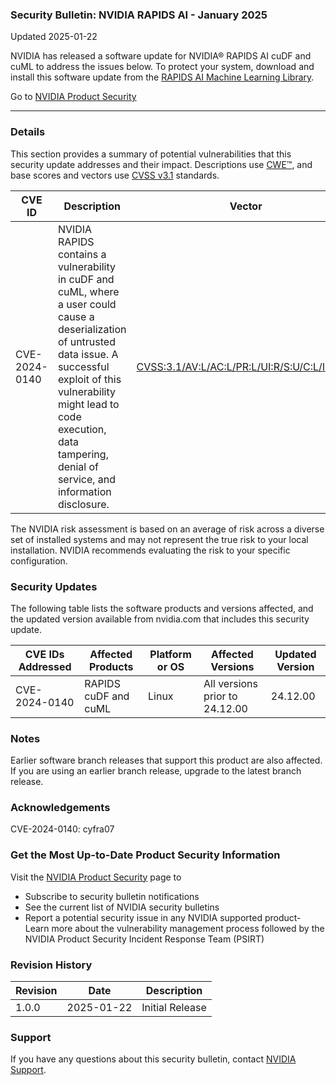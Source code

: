 ### Security Bulletin: NVIDIA RAPIDS AI - January 2025

Updated 2025-01-22

NVIDIA has released a software update for NVIDIA® RAPIDS AI cuDF and cuML to address the issues below. To protect your system, download and install this software update from the <a href="https://github.com/rapidsai/cuml">RAPIDS AI Machine Learning Library</a>.

Go to [NVIDIA Product Security](https://www.nvidia.com/security/)

_______________________________________________________________________________________________________________________________________________

### Details

This section provides a summary of potential vulnerabilities that this security update addresses and their impact. Descriptions use [CWE™](https://cwe.mitre.org/), and base scores and vectors use [CVSS v3.1](https://www.first.org/cvss/specification-document) standards.

| **CVE ID** | **Description** | **Vector** | **Base Score** | **Severity** | **CWE** | **Impacts** |
| ---------- | ---------------- | ---------- | -------------- | ------------ | -------- | ------------ |
| CVE-2024-0140 | NVIDIA RAPIDS contains a vulnerability in cuDF and cuML, where a user could cause a deserialization of untrusted data issue. A successful exploit of this vulnerability might lead to code execution, data tampering, denial of service, and information disclosure. | [CVSS:3.1/AV:L/AC:L/PR:L/UI:R/S:U/C:L/I:H/A:H](https://www.first.org/cvss/calculator/3.1#CVSS:3.1/AV:L/AC:L/PR:L/UI:R/S:U/C:L/I:H/A:H) | 6.8 | MEDIUM | [CWE-502](https://cwe.mitre.org/data/definitions/502.html) | Code Execution, Data Tampering, Information Disclosure, Denial of Service |

The NVIDIA risk assessment is based on an average of risk across a diverse set of installed systems and may not represent the true risk to your local installation. NVIDIA recommends evaluating the risk to your specific configuration.

### Security Updates

The following table lists the software products and versions affected, and the updated version available from nvidia.com that includes this security update.

| **CVE IDs Addressed** | **Affected Products** | **Platform or OS** | **Affected Versions** | **Updated Version** |
| --------------------- | --------------------- | ----------------- | --------------------- | ------------------- |
| CVE-2024-0140 | RAPIDS cuDF and cuML | Linux | All versions prior to 24.12.00 | 24.12.00 |

### Notes

Earlier software branch releases that support this product are also affected. If you are using an earlier branch release, upgrade to the latest branch release.


### Acknowledgements

CVE-2024-0140: cyfra07 



### Get the Most Up-to-Date Product Security Information

Visit the [NVIDIA Product Security](https://www.nvidia.com/security/) page to

- Subscribe to security bulletin notifications
- See the current list of NVIDIA security bulletins
- Report a potential security issue in any NVIDIA supported product- Learn more about the vulnerability management process followed by the NVIDIA Product Security Incident Response Team (PSIRT)
### Revision History

| **Revision** | **Date** | **Description** |
| ------------ | -------- | --------------- |
| 1.0.0 | 2025-01-22 | Initial Release |

### Support
If you have any questions about this security bulletin, contact [NVIDIA Support](https://www.nvidia.com/object/support.html).
